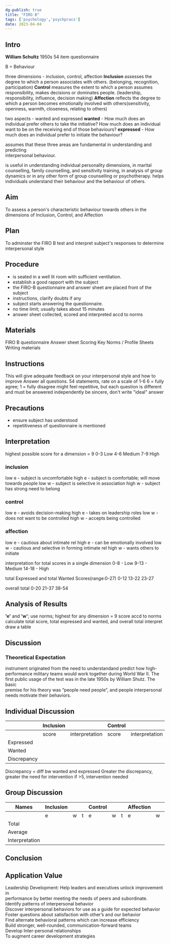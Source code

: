```yaml
---
dg-publish: true
title: "FIRO B"
tags: ['psychology','psychpracs']
date: 2023-04-04
---
```



## Intro 
**William Schultz** 
1950s 
54 item questionnaire

B = Behaviour 

three dimensions - inclusion, control, affection 
	**Inclusion** assesses the degree to which a person associates with others.  (belonging, recognition, participation)
	**Control** measures the extent to which a person assumes responsibility, makes decisions or  dominates people.  (leadership, responsibility, influence, decision making)
	**Affection** reflects the degree to which a person becomes emotionally involved with others(sensitivity, openness, warmth, closeness, relating to others)

two aspects - wanted and expressed
	**wanted** - How much does an individual prefer others to take the initiative? How much does an individual want to be on the receiving end of those behaviours?
	**expressed** - How much does an individual prefer to initiate the behaviour?
	


assumes that these three areas are fundamental in understanding and predicting  
interpersonal behaviour.

is useful in understanding individual personality dimensions, in marital counselling, family counselling, and sensitivity training, in analysis of  group dynamics or in any other form of group counselling or psychotherapy.
helps individuals understand their behaviour and the behaviour of others.


## Aim 
To assess a person's characteristic behaviour towards others in the dimensions of Inclusion, Control, and Affection 
## Plan
To adminster the FIRO B test and interpret subject's responses to determine interpersonal style
## Procedure
- is seated in a well lit room with sufficient ventilation. 
- establish a good rapport with the subject 
- the FIRO-B questionnaire and answer sheet are placed front of the subject
- instructions, clarify doubts if any   
- subject starts answering the questionnaire. 
- no time limit; usually takes about 15 minutes 
- answer sheet collected, scored and interpreted accd to norms
  
## Materials 
FIRO B questionnaire 
Answer sheet 
Scoring Key
Norms / Profile Sheets
Writing materials 

## Instructions
This will give adequate feedback on your interpersonal style and how to improve
Answer all questions. 54 statements, rate on a scale of 1-6
6 = fully agree; 1 = fully disagree
might feel repetitive, but each question is different and must be answered independently 
be sincere, don't write "ideal" answer

## Precautions
- ensure subject has understood
- repetitiveness of questionnaire is mentioned

## Interpretation
highest possible score for a dimension = 9 
0-3 Low 
4-6 Medium 
7-9 High

### inclusion
low e - subject is uncomfortable
high e - subject is comfortable; will move towards people 
low w - subject is selective in association
high w - subject has strong need to belong 

### control 
low e - avoids decision-making
high e - takes on leadership roles
low w - does not want to be controlled 
high w - accepts  being controlled 
### affection 
low e - cautious about intimate rel
high e  - can be emotionally involved 
low w - cautious and selective in forming intimate rel
high w - wants others to initiate

interpretation for total scores in a single dimension 
0-8 - Low
9-13 - Medium 
14-18 - High 

total Expressed and total Wanted Scores(range:0-27)
0-12 
13-22
23-27

overall total 
0-20
21-37
38-54


## Analysis of Results
**'e'** and **'w'**; use norms; highest for any dimension = 9
score accd to norms 
calculate total score, total expressed and wanted, and overall total 
interpret 
draw a table 

## Discussion 
### Theoretical Expectation
instrument originated from the need to understandand predict how high-performance military teams would work together during World War II. 
The first public usage of the test was in the late 1950s by William Shutz. The basic  
premise for his theory was “people need people”, and people interpersonal needs motivate their behaviors.

## Individual Discussion

|  | Inclusion |  | Control |  | Affection |  |
|---|---|---|---|---|---|---|
|  | score | interpretation | score | interpretation | score | interpretation |
| Expressed |  |  |  |  |  |  |
| Wanted |  |  |  |  |  |  |
| Discrepancy |  |  |  |  |  |  |

Discrepancy = diff bw wanted and expressed 
Greater the discrepancy, greater the need for intervention 
if >5, intervention needed 

## Group Discussion

| Names | Inclusion |  |  | Control |  |  | Affection |  |  | Total |
|---|---|---|---|---|---|---|---|---|---|---|
|  | e | w | t | e | w | t | e | w | t |  |
| Total |  |  |  |  |  |  |  |  |  |  |
| Average |  |  |  |  |  |  |  |  |  |  |
| Interpretation |  |  |  |  |  |  |  |  |  |  |

## Conclusion


## Application Value
Leadership Development: Help leaders and executives unlock improvement in  
performance by better meeting the needs of peers and subordinate.  
Identify patterns of interpersonal behavior  
Discover interpersonal behaviors for use as a guide for expected behavior  
Foster questions about satisfaction with other’s and our behavior  
Find alternate behavioral patterns which can increase efficiency  
Build stronger, well-rounded, communication-forward teams  
Develop Inter-personal relationships  
To augment career development strategies